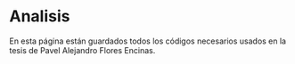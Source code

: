 # Analisis
En esta página están guardados todos los códigos necesarios usados en la tesis de Pavel Alejandro Flores Encinas.
